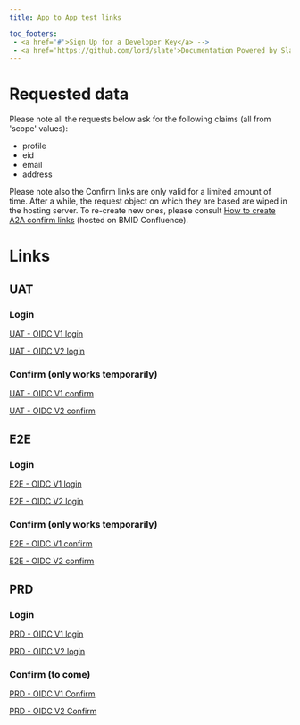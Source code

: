 ```yaml
---
title: App to App test links

toc_footers:
 - <a href='#'>Sign Up for a Developer Key</a> -->
 - <a href='https://github.com/lord/slate'>Documentation Powered by Slate</a>
---
```

# Requested data

Please note all the requests below ask for the following claims (all from 'scope' values):
      <ul>
        <li>profile</li>
        <li>eid</li>
        <li>email</li>
        <li>address</li>
      </ul>

Please note also the Confirm links are only valid for a limited amount of time. After a while, the request object on which they are based are wiped in the hosting server. To re-create new ones, please consult <a href="https://confluence.belgianmobileid.be/display/ITSME/How+to+create+A2A+Confirm+links" target="blank">How to create A2A confirm links</a> (hosted on BMID Confluence).

# Links

## UAT

### Login
<a href="https://uatmerchant.itsme.be/oidc/authorization?response_type=code&client_id=OIDC_TEST1&redirect_uri=https%3A%2F%2Fcore-emulators-ssl.default-clu01.mgmt.belgianmobileid.be%2Fopenidclient%2Fuat_OIDC_TEST1%2Fauthz_cb&scope=openid+service%3AOIDC_TEST1_LOGIN+profile+eid+phone+email+address&state=anystate&nonce=anonce&prompt=login&max_age=1" target="blank">UAT - OIDC V1 login</a>
      
<a href="https://idp.uat.itsme.services/v2/authorization?response_type=code&client_id=OIDC_TEST1&redirect_uri=https%3A%2F%2Fcore-emulators-ssl.default-clu01.mgmt.belgianmobileid.be%2Fopenidclient%2Fuat_OIDC_TEST1_I18N%2Fauthz_cb&scope=openid+service%3AOIDC_TEST1_LOGIN+profile+phone+email+address+eid&state=anystate&nonce=anonce&prompt=login&max_age=1" target="blank">UAT - OIDC V2 login</a>

### Confirm (only works temporarily)
<a href="https://uatmerchant.itsme.be/oidc/authorization?response_type=code&client_id=OIDC_TEST1&redirect_uri=https%3A%2F%2Fcore-emulators-ssl.default-clu01.mgmt.belgianmobileid.be%2Fopenidclient%2Fuat_OIDC_TEST1%2Fauthz_cb&scope=openid+service%3AOIDC_TEST1_APPROVAL+profile+phone+email+address+eid&state=anystate&nonce=anonce&prompt=login+consent&max_age=1&claims=%7B%22userinfo%22%3A%7B%22name%22%3A%7B%22essential%22%3Atrue%7D%7D%7D&request_uri=https%3A%2F%2Fcore-emulators-ssl.default-clu01.mgmt.belgianmobileid.be%3A443%2Fopenidclient%2Fjwt%2Fkxm03snn050oxvti418y7j" target="blank">UAT - OIDC V1 confirm</a>

<a href="https://idp.uat.itsme.services/v2/authorization?response_type=code&client_id=OIDC_TEST1&redirect_uri=https%3A%2F%2Fcore-emulators-ssl.default-clu01.mgmt.belgianmobileid.be%2Fopenidclient%2Fuat_OIDC_TEST1_I18N%2Fauthz_cb&scope=openid+service%3AOIDC_TEST1_APPROVAL_I18N+profile+phone+email+address+eid&state=anystate&nonce=anonce&prompt=login+consent&max_age=1&claims=%7B%22userinfo%22%3A%7B%22name%22%3A%7B%22essential%22%3Atrue%7D%7D%7D&request_uri=https%3A%2F%2Fcore-emulators-ssl.default-clu01.mgmt.belgianmobileid.be%3A443%2Fopenidclient%2Fjwt%2Fuiye8b45w08464r6ar31tj" target="blank">UAT - OIDC V2 confirm</a>


    
## E2E

### Login

<a href="https://e2emerchant.itsme.be/oidc/authorization?response_type=code&client_id=OIDC_TEST1&redirect_uri=https%3A%2F%2Fstaging1.labo.sixdots.be%2Fopenidclient%2Fe2e_OIDC_TEST1%2Fauthz_cb&scope=openid+service%3AOIDC_TEST1_LOGIN+profile+phone+email+address+eid&state=anystate&nonce=anonce&prompt=login+consent&max_age=1" target="blank">E2E - OIDC V1 login</a>

<a href="https://idp.e2e.itsme.services/v2/authorization?response_type=code&client_id=OIDC_TEST1&redirect_uri=https%3A%2F%2Fstaging1.labo.sixdots.be%2Fopenidclient%2Fe2e_OIDC_TEST1_I18N%2Fauthz_cb&scope=openid+service%3AOIDC_TEST1_LOGIN+profile+phone+email+address+eid&state=anystate&nonce=anonce&prompt=login+consent&max_age=1" target="blank">E2E - OIDC V2 login</a>
      
### Confirm (only works temporarily)

<a href="https://e2emerchant.itsme.be/oidc/authorization?response_type=code&client_id=OIDC_TEST1&redirect_uri=https%3A%2F%2Fstaging1.labo.sixdots.be%2Fopenidclient%2Fe2e_OIDC_TEST1%2Fauthz_cb&scope=openid+service%3AOIDC_TEST1_APPROVAL+profile+phone+email+address+eid&state=anystate&nonce=anonce&prompt=login+consent&max_age=1&claims=%7B%22userinfo%22%3A%7B%22name%22%3A%7B%22essential%22%3Atrue%7D%7D%7D&request_uri=https%3A%2F%2Fstaging1.labo.sixdots.be%3A443%2Fopenidclient%2Fjwt%2F08on16xk47x1zdv7rimhv2" target="blank">E2E - OIDC V1 confirm</a>

<a href="https://idp.e2e.itsme.services/v2/authorization?response_type=code&client_id=OIDC_TEST1&redirect_uri=https%3A%2F%2Fstaging1.labo.sixdots.be%2Fopenidclient%2Fe2e_OIDC_TEST1_I18N%2Fauthz_cb&scope=openid+service%3AOIDC_TEST1_APPROVAL_I18N+profile+phone+email+address+eid&state=anystate&nonce=anonce&prompt=login+consent&max_age=1&claims=%7B%22userinfo%22%3A%7B%22name%22%3A%7B%22essential%22%3Atrue%7D%7D%7D&request_uri=https%3A%2F%2Fstaging1.labo.sixdots.be%3A443%2Fopenidclient%2Fjwt%2Ff6lblz9zszd3ckfe3v9ijb" target="blank">E2E - OIDC V2 confirm</a>

## PRD

### Login

<a href="https://merchant.itsme.be/oidc/authorization?response_type=code&client_id=OIDC_TEST1&redirect_uri=https%3A%2F%2Fstaging1.labo.sixdots.be%2Fopenidclient%2Fprod_OIDC_TEST1%2Fauthz_cb&scope=openid+service%3AOIDC_TEST1_LOGIN+profile+eid+phone+email+address&state=anystate&nonce=anonce&prompt=login&max_age=1" target="blank">PRD - OIDC V1 login</a>
      
<a href="https://idp.prd.itsme.services/v2/authorization?response_type=code&client_id=OIDC_TEST1&redirect_uri=https%3A%2F%2Fstaging1.labo.sixdots.be%2Fopenidclient%2Fprod_OIDC_TEST1_I18N%2Fauthz_cb&scope=openid+service%3AOIDC_TEST1_LOGIN_I18N+profile+eid+phone+email+address&state=anystate&nonce=anonce&prompt=login&max_age=1" target="blank">PRD - OIDC V2 login</a>

### Confirm (to come)

<a href="https://merchant.itsme.be/oidc/authorization?response_type=code&client_id=OIDC_TEST1&redirect_uri=https%3A%2F%2Fstaging1.labo.sixdots.be%2Fopenidclient%2Fprod_OIDC_TEST1%2Fauthz_cb&scope=openid+service%3AOIDC_TEST1_APPROVAL+profile+phone+email+address+eid&state=anystate&nonce=anonce&prompt=login+consent&max_age=1&claims=%7B%22userinfo%22%3A%7B%22name%22%3A%7B%22essential%22%3Atrue%7D%7D%7D&request_uri=https%3A%2F%2Fstaging1.labo.sixdots.be%3A443%2Fopenidclient%2Fjwt%2Fomk524xoe4dqdpmqg536xt" target="blank">PRD - OIDC V1 Confirm</a>

<a href="https://idp.prd.itsme.services/v2/authorization?response_type=code&client_id=OIDC_TEST1&redirect_uri=https%3A%2F%2Fstaging1.labo.sixdots.be%2Fopenidclient%2Fprod_OIDC_TEST1_I18N%2Fauthz_cb&scope=openid+service%3AOIDC_TEST1_APPROVAL_I18N+profile+phone+email+address+eid&state=anystate&nonce=anonce&prompt=login+consent&max_age=1&claims=%7B%22userinfo%22%3A%7B%22name%22%3A%7B%22essential%22%3Atrue%7D%7D%7D&request_uri=https%3A%2F%2Fstaging1.labo.sixdots.be%3A443%2Fopenidclient%2Fjwt%2Fwcml708uvasab2x4hzhdyp" target="blank">PRD - OIDC V2 Confirm</a>
